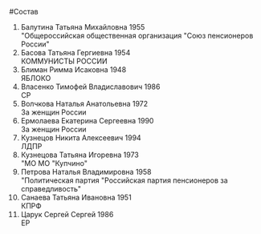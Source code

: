 #Состав
1. Балутина Татьяна Михайловна 1955   
    "Общероссийская общественная организация "Союз пенсионеров России"
2. Басова Татьяна Гергиевна 1954   
    КОММУНИСТЫ РОССИИ
3. Блиман Римма Исаковна 1948   
    ЯБЛОКО
4. Власенко Тимофей Владиславович 1986   
    СР
5. Волчкова Наталья Анатольевна 1972   
    За женщин России
6. Ермолаева Екатерина Сергеевна 1990   
    За женщин России
7. Кузнецов Никита Алексеевич 1994   
    ЛДПР
8. Кузнецова Татьяна Игоревна 1973   
    "МО МО "Купчино"
9. Петрова Наталья Владимировна 1958   
    "Политическая партия "Российская партия пенсионеров за справедливость"
10. Санаева Татьяна Ивановна 1951   
    КПРФ
11. Царук Сергей Сергей 1986   
    ЕР
